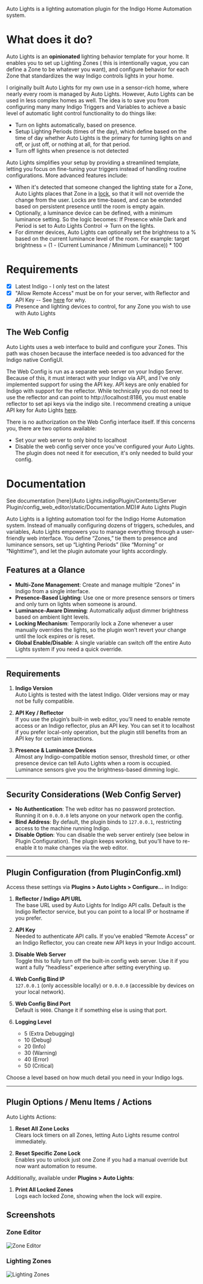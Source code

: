 Auto Lights is a lighting automation plugin for the Indigo Home Automation system.

# What does it do?

Auto Lights is an **opinionated** lighting behavior template for your home. It enables you to set up Lighting Zones (
this is intentionally vague, you can define a Zone to be whatever you want), and configure behavior for each Zone that
standardizes the way Indigo controls lights in your home.

I originally built Auto Lights for my own use in a sensor-rich home, where nearly every room is managed by Auto Lights.
However, Auto Lights can be used in less complex homes as well. The idea is to save you from configuring many many
Indigo Triggers and Variables to achieve a basic level of automatic light control functionality to do things like:

* Turn on lights automatically, based on presence.
* Setup Lighting Periods (times of the day), which define based on the time of day whether Auto Lights is the primary
  for turning lights on and off, or just off, or nothing at all, for that period.
* Turn off lights when presence is not detected

Auto Lights simplifies your setup by providing a streamlined template, letting you focus on fine-tuning your triggers
instead of handling routine configurations. More advanced features include:

* When it's detected that someone changed the lighting state for a Zone, Auto Lights places that Zone in
  a [lock](#locks), so that it will not override the change from the user. Locks are time-based, and can be extended
  based on persistent presence until the room is empty again.
* Optionally, a luminance device can be defined, with a minimum luminance setting. So the logic becomes: If Presence
  while Dark and Period is set to Auto Lights Control -> Turn on the lights.
* For dimmer devices, Auto Lights can optionally set the brightness to a % based on the current luminance level of the
  room. For example: target brightness = (1 - (Current Luminance / Minimum Luminance)) * 100

# Requirements

- [x] Latest Indigo - I only test on the latest
- [x] "Allow Remote Access" must be on for your server, with Reflector and API Key -- See [here](#the-web-config) for
  why.
- [x] Presence and lighting devices to control, for any Zone you wish to use with Auto Lights

## The Web Config

Auto Lights uses a web interface to build and configure your Zones. This path was chosen because the interface needed is
too advanced for the Indigo native ConfigUI.

The Web Config is run as a separate web server on your Indigo Server. Because of this, it must interact with your Indigo
via API, and I've only implemented support for using the API key. API keys are only enabled for Indigo with support for
the reflector. While technically you do not need to use the reflector and can point to http://localhost:8186, you must
enable reflector to set api keys via the indigo site. I recommend creating a unique API key for Auto
Lights [here](https://www.indigodomo.com/account/authorizations).

There is no authorization on the Web Config interface itself. If this concerns you, there are two options available:

* Set your web server to only bind to localhost
* Disable the web config server once you've configured your Auto Lights. The plugin does not need it for execution, it's
  only needed to build your config.

# Documentation

See documentation [here](Auto Lights.indigoPlugin/Contents/Server Plugin/config_web_editor/static/Documentation.MD)#
Auto Lights Plugin

Auto Lights is a lighting automation tool for the Indigo Home Automation system. Instead of manually configuring dozens
of triggers, schedules, and variables, Auto Lights empowers you to manage everything through a user-friendly web
interface. You define “Zones,” tie them to presence and luminance sensors, set up “Lighting Periods” (like “Morning” or
“Nighttime”), and let the plugin automate your lights accordingly.

## Features at a Glance

- **Multi-Zone Management**: Create and manage multiple “Zones” in Indigo from a single interface.
- **Presence-Based Lighting**: Use one or more presence sensors or timers and only turn on lights when someone is
  around.
- **Luminance-Aware Dimming**: Automatically adjust dimmer brightness based on ambient light levels.
- **Locking Mechanism**: Temporarily lock a Zone whenever a user manually overrides the lights, so the plugin won’t
  revert your change until the lock expires or is reset.
- **Global Enable/Disable**: A single variable can switch off the entire Auto Lights system if you need a quick
  override.

---

## Requirements

1. **Indigo Version**  
   Auto Lights is tested with the latest Indigo. Older versions may or may not be fully compatible.

2. **API Key / Reflector**  
   If you use the plugin’s built-in web editor, you’ll need to enable remote access or an Indigo reflector, plus an API
   key. You can set it to localhost if you prefer local-only operation, but the plugin still benefits from an API key
   for certain interactions.

3. **Presence & Luminance Devices**  
   Almost any Indigo-compatible motion sensor, threshold timer, or other presence device can tell Auto Lights when a
   room is occupied. Luminance sensors give you the brightness-based dimming logic.

---

## Security Considerations (Web Config Server)

- **No Authentication**: The web editor has no password protection. Running it on `0.0.0.0` lets anyone on your network
  open the config.
- **Bind Address**: By default, the plugin binds to `127.0.0.1`, restricting access to the machine running Indigo.
- **Disable Option**: You can disable the web server entirely (see below in Plugin Configuration). The plugin keeps
  working, but you’ll have to re-enable it to make changes via the web editor.

---

## Plugin Configuration (from PluginConfig.xml)

Access these settings via **Plugins > Auto Lights > Configure…** in Indigo:

1. **Reflector / Indigo API URL**  
   The base URL used by Auto Lights for Indigo API calls. Default is the Indigo Reflector service, but you can point to
   a local IP or hostname if you prefer.

2. **API Key**  
   Needed to authenticate API calls. If you’ve enabled “Remote Access” or an Indigo Reflector, you can create new API
   keys in your Indigo account.

3. **Disable Web Server**  
   Toggle this to fully turn off the built-in config web server. Use it if you want a fully “headless” experience after
   setting everything up.

4. **Web Config Bind IP**  
   `127.0.0.1` (only accessible locally) or `0.0.0.0` (accessible by devices on your local network).

5. **Web Config Bind Port**  
   Default is `9000`. Change it if something else is using that port.

6. **Logging Level**
    - 5 (Extra Debugging)
    - 10 (Debug)
    - 20 (Info)
    - 30 (Warning)
    - 40 (Error)
    - 50 (Critical)

Choose a level based on how much detail you need in your Indigo logs.

---

## Plugin Options / Menu Items / Actions

Auto Lights Actions:

1. **Reset All Zone Locks**  
   Clears lock timers on all Zones, letting Auto Lights resume control immediately.

2. **Reset Specific Zone Lock**  
   Enables you to unlock just one Zone if you had a manual override but now want automation to resume.

Additionally, available under **Plugins > Auto Lights**:

1. **Print All Locked Zones**  
   Logs each locked Zone, showing when the lock will expire.

## Screenshots

### Zone Editor

![Zone Editor](screenshots/zone_edit.png)

### Lighting Zones

![Lighting Zones](screenshots/zones.png)

```
